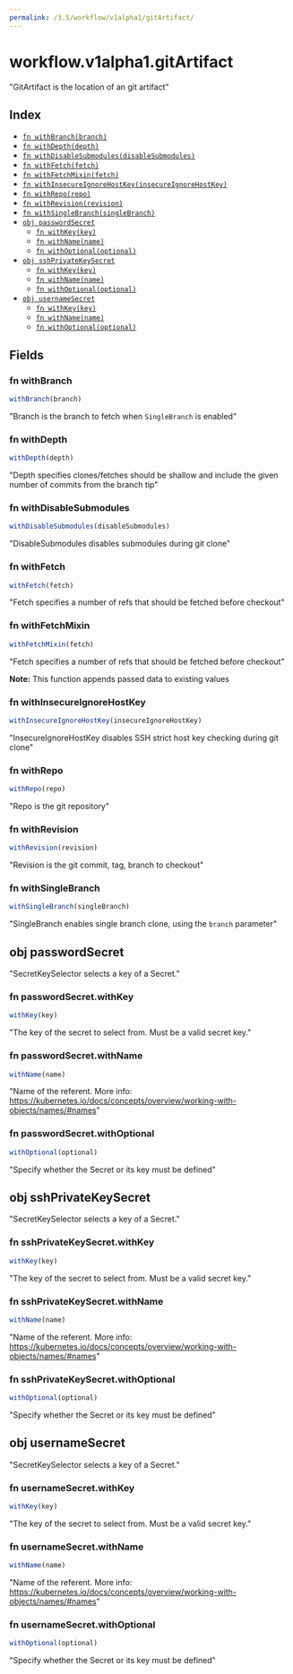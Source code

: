 ```yaml
---
permalink: /3.5/workflow/v1alpha1/gitArtifact/
---
```


# workflow.v1alpha1.gitArtifact

"GitArtifact is the location of an git artifact"

## Index

* [`fn withBranch(branch)`](#fn-withbranch)
* [`fn withDepth(depth)`](#fn-withdepth)
* [`fn withDisableSubmodules(disableSubmodules)`](#fn-withdisablesubmodules)
* [`fn withFetch(fetch)`](#fn-withfetch)
* [`fn withFetchMixin(fetch)`](#fn-withfetchmixin)
* [`fn withInsecureIgnoreHostKey(insecureIgnoreHostKey)`](#fn-withinsecureignorehostkey)
* [`fn withRepo(repo)`](#fn-withrepo)
* [`fn withRevision(revision)`](#fn-withrevision)
* [`fn withSingleBranch(singleBranch)`](#fn-withsinglebranch)
* [`obj passwordSecret`](#obj-passwordsecret)
  * [`fn withKey(key)`](#fn-passwordsecretwithkey)
  * [`fn withName(name)`](#fn-passwordsecretwithname)
  * [`fn withOptional(optional)`](#fn-passwordsecretwithoptional)
* [`obj sshPrivateKeySecret`](#obj-sshprivatekeysecret)
  * [`fn withKey(key)`](#fn-sshprivatekeysecretwithkey)
  * [`fn withName(name)`](#fn-sshprivatekeysecretwithname)
  * [`fn withOptional(optional)`](#fn-sshprivatekeysecretwithoptional)
* [`obj usernameSecret`](#obj-usernamesecret)
  * [`fn withKey(key)`](#fn-usernamesecretwithkey)
  * [`fn withName(name)`](#fn-usernamesecretwithname)
  * [`fn withOptional(optional)`](#fn-usernamesecretwithoptional)

## Fields

### fn withBranch

```ts
withBranch(branch)
```

"Branch is the branch to fetch when `SingleBranch` is enabled"

### fn withDepth

```ts
withDepth(depth)
```

"Depth specifies clones/fetches should be shallow and include the given number of commits from the branch tip"

### fn withDisableSubmodules

```ts
withDisableSubmodules(disableSubmodules)
```

"DisableSubmodules disables submodules during git clone"

### fn withFetch

```ts
withFetch(fetch)
```

"Fetch specifies a number of refs that should be fetched before checkout"

### fn withFetchMixin

```ts
withFetchMixin(fetch)
```

"Fetch specifies a number of refs that should be fetched before checkout"

**Note:** This function appends passed data to existing values

### fn withInsecureIgnoreHostKey

```ts
withInsecureIgnoreHostKey(insecureIgnoreHostKey)
```

"InsecureIgnoreHostKey disables SSH strict host key checking during git clone"

### fn withRepo

```ts
withRepo(repo)
```

"Repo is the git repository"

### fn withRevision

```ts
withRevision(revision)
```

"Revision is the git commit, tag, branch to checkout"

### fn withSingleBranch

```ts
withSingleBranch(singleBranch)
```

"SingleBranch enables single branch clone, using the `branch` parameter"

## obj passwordSecret

"SecretKeySelector selects a key of a Secret."

### fn passwordSecret.withKey

```ts
withKey(key)
```

"The key of the secret to select from.  Must be a valid secret key."

### fn passwordSecret.withName

```ts
withName(name)
```

"Name of the referent. More info: https://kubernetes.io/docs/concepts/overview/working-with-objects/names/#names"

### fn passwordSecret.withOptional

```ts
withOptional(optional)
```

"Specify whether the Secret or its key must be defined"

## obj sshPrivateKeySecret

"SecretKeySelector selects a key of a Secret."

### fn sshPrivateKeySecret.withKey

```ts
withKey(key)
```

"The key of the secret to select from.  Must be a valid secret key."

### fn sshPrivateKeySecret.withName

```ts
withName(name)
```

"Name of the referent. More info: https://kubernetes.io/docs/concepts/overview/working-with-objects/names/#names"

### fn sshPrivateKeySecret.withOptional

```ts
withOptional(optional)
```

"Specify whether the Secret or its key must be defined"

## obj usernameSecret

"SecretKeySelector selects a key of a Secret."

### fn usernameSecret.withKey

```ts
withKey(key)
```

"The key of the secret to select from.  Must be a valid secret key."

### fn usernameSecret.withName

```ts
withName(name)
```

"Name of the referent. More info: https://kubernetes.io/docs/concepts/overview/working-with-objects/names/#names"

### fn usernameSecret.withOptional

```ts
withOptional(optional)
```

"Specify whether the Secret or its key must be defined"